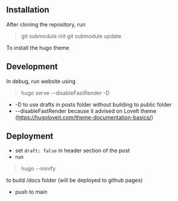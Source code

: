 
## Installation

After cloning the repository, run

> git submodule init
> git submodule update

To install the hugo theme

## Development

In debug, run website using

> hugo serve --disableFastRender -D

* -D to use drafts in posts folder without building to public folder
* --disableFastRender because it advised on LoveIt theme (https://hugoloveit.com/theme-documentation-basics/)

## Deployment

* set `draft: false` in header section of the post
* run

> hugo --minify

to build /docs folder (will be deployed to github pages)

* push to main


